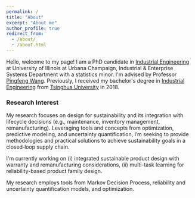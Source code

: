 ```yaml
---
permalink: /
title: "About"
excerpt: "About me"
author_profile: true
redirect_from: 
  - /about/
  - /about.html
---
```


Hello, welcome to my page! I am a PhD candidate in [Industrial Engineering](https://ise.illinois.edu/graduate/degrees-and-programs/phd-industrial-engineering) at University of Illinois at Urbana Champaign, Industrial & Enterprise Systems Department with a statistics minor. I'm advised by Professor [Pingfeng Wang](https://ise.illinois.edu/directory/profile/pingfeng). Previously, I received my bachelor's degree in [Industrial Engineering](https://www.ie.tsinghua.edu.cn/eng) from [Tsinghua University](https://www.tsinghua.edu.cn/en/) in 2018.

### Research Interest
 My research focuses on design for sustainability and its integration with lifecycle decisions (e.g., maintenance, inventory management, remanufacturing). Leveraging tools and concepts from optimization, predictive modeling, and uncertainty quantification, I’m seeking to provide methodologies and practical solutions to achieve sustainability goals in a closed‑loop supply chain.  
   
I'm currently working on (i) integrated sustainable product design with warranty and remanufacturing considerations, (ii) multi-task learning for reliability-based product family design.

My research employs tools from Markov Decision Process, reliability and uncertainty quantification models, and optimization.
